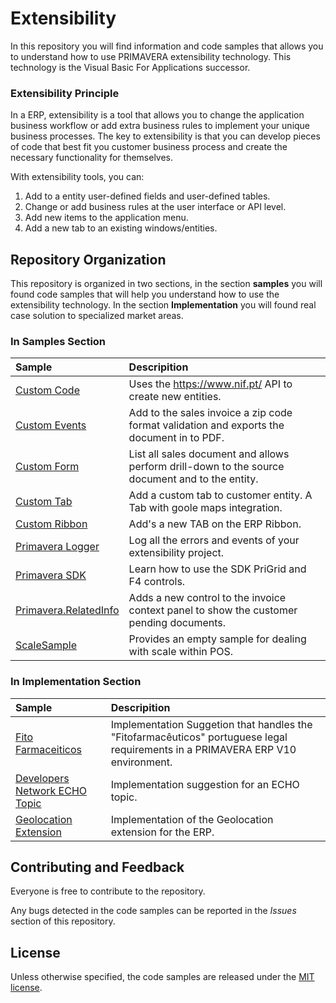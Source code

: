 # Extensibility

In this repository you will find information and code samples that allows you to understand how to use PRIMAVERA extensibility technology. This technology is the Visual Basic For Applications successor.

###  Extensibility Principle

In a ERP, extensibility is a tool that allows you to change the application business workflow or add extra business rules to implement your unique business processes.
The key to extensibility is that you can develop pieces of code that best fit you customer business process and create the necessary functionality for themselves.

With extensibility tools, you can:
1) Add to a entity user-defined fields and user-defined tables.
2) Change or add business rules at the user interface or API level.
3) Add new items to the application menu.
4) Add a new tab to an existing windows/entities.

## Repository Organization

This repository is organized in two sections, in the section **samples** you will found code samples that will help you understand how to use  the extensibility technology. In the section **Implementation** you will found real case solution to specialized market areas.

### In Samples Section

| Sample                                 | Descripition     |
| :------------------------------------- | :--------------- |
| [Custom Code](samples/Custom%20Code) | Uses the https://www.nif.pt/ API to create new entities. |
| [Custom Events](samples/Custom%20Events) | Add to the sales invoice a zip code format validation and exports the document in to PDF. |
| [Custom Form](samples/Custom%20Form) | List all sales document and allows perform drill-down to the source document and to the entity. |
| [Custom Tab](samples/Custom%20Tabs) | Add a custom tab to customer entity. A Tab with goole maps integration. |
| [Custom Ribbon](samples/Custom%20Ribbon) | Add's a new TAB on the ERP Ribbon. |
| [Primavera Logger ](samples/Primavera%20Logger)| Log all the errors and events of your extensibility project. |
| [Primavera SDK](samples/Primavera%20SDK) | Learn how to use the SDK PriGrid and F4 controls. |
| [Primavera.RelatedInfo](samples/Primavera.RelatedInfo) | Adds a new control to the invoice context panel to show the customer pending documents.|
| [ScaleSample](samples/ScaleSample) | Provides an empty sample for dealing with scale within POS.|

### In Implementation Section

| Sample                                 | Descripition     |
| :------------------------------------- | :--------------- |
| [Fito Farmaceiticos](Implementation/SIFitofarmaceuticos) | Implementation Suggetion that handles the "Fitofarmacêuticos" portuguese legal requirements in a PRIMAVERA ERP V10 environment. |
| [Developers Network ECHO Topic](Implementation\Primavera.Bot.DevelopersNetworkTopicSR1) | Implementation suggestion for an ECHO topic. |
| [Geolocation Extension](Implementation/GeolocationExtension) | Implementation of the Geolocation extension for the ERP. |

## Contributing and Feedback

Everyone is free to contribute to the repository.

Any bugs detected in the code samples can be reported in the *Issues* section of this repository.

## License

Unless otherwise specified, the code samples are released under the [MIT license](https://pt.wikipedia.org/wiki/Licen%C3%A7a_MIT).
